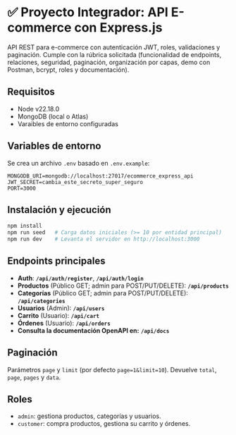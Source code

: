 # ✅ Proyecto Integrador: API E-commerce con Express.js

API REST para e-commerce con autenticación JWT, roles, validaciones y paginación. Cumple con la rúbrica solicitada
(funcionalidad de endpoints, relaciones, seguridad, paginación, organización por capas, demo con Postman, bcrypt, roles y documentación).

## Requisitos
- Node v22.18.0
- MongoDB (local o Atlas)
- Varaibles de entorno configuradas

## Variables de entorno
Se crea un archivo `.env` basado en `.env.example`:

```
MONGODB_URI=mongodb://localhost:27017/ecommerce_express_api
JWT_SECRET=cambia_este_secreto_super_seguro
PORT=3000
```

## Instalación y ejecución
```bash
npm install
npm run seed   # Carga datos iniciales (>= 10 por entidad principal)
npm run dev    # Levanta el servidor en http://localhost:3000
```

## Endpoints principales
- **Auth**: **`/api/auth/register`**, **`/api/auth/login`**
- **Productos** (Público GET; admin para POST/PUT/DELETE): **`/api/products`**
- **Categorías** (Público GET; admin para POST/PUT/DELETE): **`/api/categories`**
- **Usuarios** (Admin): **`/api/users`**
- **Carrito** (Usuario): **`/api/cart`**
- **Órdenes** (Usuario): **`/api/orders`**
- **Consulta la documentación OpenAPI en:** **`/api/docs`**

## Paginación
Parámetros `page` y `limit` (por defecto `page=1&limit=10`). Devuelve `total`, `page`, `pages` y `data`.

## Roles
- `admin`: gestiona productos, categorías y usuarios.
- `customer`: compra productos, gestiona su carrito y órdenes.
